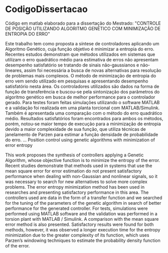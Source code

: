 # CodigoDissertacao
Código em matlab elaborado para a dissertação do Mestrado: "CONTROLE DE POSIÇÃO UTILIZANDO ALGORITMO GENÉTICO COM MINIMIZAÇÃO DE ENTROPIA DO ERRO"

Este trabalho tem como proposta a síntese de controladores aplicando um Algoritmo Genético, cuja função objetivo é minimizar a entropia do erro. Recentes estudos demonstram que métodos utilizados em sistemas que utilizam o erro quadrático médio para estimativa de erros não apresentam desempenho satisfatório se tratando de sinais não-gaussianos e não-lineares, assim foi necessária a busca de novas alternativas para resolução de problemas mais complexos. O método de minimização de entropia do erro vem sendo utilizado em pesquisas e apresentando desempenho satisfatório nesta área. Os controladores utilizados são dados na forma de função de transferência e buscou-se pela sintonização dos parâmetros do algoritmo genético em busca de melhor performance para o controlador gerado. Para testes foram feitas simulações utilizando o software MATLAB e a validação foi realizada em uma planta torcional com MATLAB/Simulink. Também é apresentada uma comparação com o método do erro quadrático médio. Resultados satisfatórios foram encontrados para ambos os métodos, porém, notou-se maior tempo de execução para a minimização de entropia devido a maior complexidade de sua função, que utiliza técnicas de janelamento de Parzen para estimar a função densidade de probabilidade do erro.
...
Position control using genetic algorithms with minimization of error entropy

This work proposes the synthesis of controllers applying a Genetic Algorithm, whose objective function is to minimize the entropy of the error. Recent studies demonstrate that methods used in systems that use the mean square error for error estimation do not present satisfactory performance when dealing with non-Gaussian and nonlinear signals, so it was necessary to search for new alternatives to solve more complex problems. The error entropy minimization method has been used in researches and presenting satisfactory performance in this area. The controllers used are data in the form of a transfer function and we searched for the tuning of the parameters of the genetic algorithm in search of better performance for the generated controller. For tests, simulations were performed using MATLAB software and the validation was performed in a torsion plant with MATLAB / Simulink. A comparison with the mean square error method is also presented. Satisfactory results were found for both methods, however, it was observed a longer execution time for the entropy minimization due to the greater complexity of its function, which uses Parzen’s windowing techniques to estimate the probability density function of the error.
